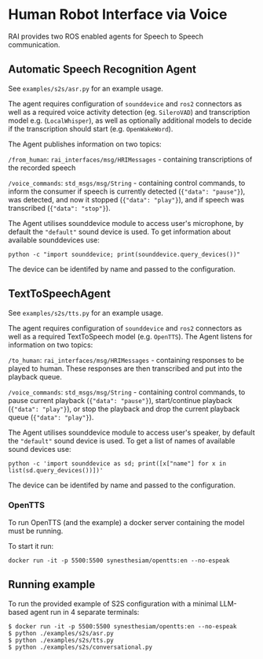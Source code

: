 # Human Robot Interface via Voice

RAI provides two ROS enabled agents for Speech to Speech communication.

## Automatic Speech Recognition Agent

See `examples/s2s/asr.py` for an example usage.

The agent requires configuration of `sounddevice` and `ros2` connectors as well as a required voice activity detection (eg. `SileroVAD`) and transcription model e.g. (`LocalWhisper`), as well as optionally additional models to decide if the transcription should start (e.g. `OpenWakeWord`).

The Agent publishes information on two topics:

`/from_human`: `rai_interfaces/msg/HRIMessages` - containing transcriptions of the recorded speech

`/voice_commands`: `std_msgs/msg/String` - containing control commands, to inform the consumer if speech is currently detected (`{"data": "pause"}`), was detected, and now it stopped (`{"data": "play"}`), and if speech was transcribed (`{"data": "stop"}`).

The Agent utilises sounddevice module to access user's microphone, by default the `"default"` sound device is used.
To get information about available sounddevices use:

```
python -c "import sounddevice; print(sounddevice.query_devices())"
```

The device can be identifed by name and passed to the configuration.

## TextToSpeechAgent

See `examples/s2s/tts.py` for an example usage.

The agent requires configuration of `sounddevice` and `ros2` connectors as well as a required TextToSpeech model (e.g. `OpenTTS`).
The Agent listens for information on two topics:

`/to_human`: `rai_interfaces/msg/HRIMessages` - containing responses to be played to human. These responses are then transcribed and put into the playback queue.

`/voice_commands`: `std_msgs/msg/String` - containing control commands, to pause current playback (`{"data": "pause"}`), start/continue playback (`{"data": "play"}`), or stop the playback and drop the current playback queue (`{"data": "play"}`).

The Agent utilises sounddevice module to access user's speaker, by default the `"default"` sound device is used.
To get a list of names of available sound devices use:

```
python -c 'import sounddevice as sd; print([x["name"] for x in list(sd.query_devices())])'
```

The device can be identifed by name and passed to the configuration.

### OpenTTS

To run OpenTTS (and the example) a docker server containing the model must be running.

To start it run:

```
docker run -it -p 5500:5500 synesthesiam/opentts:en --no-espeak
```

## Running example

To run the provided example of S2S configuration with a minimal LLM-based agent run in 4 separate terminals:

```
$ docker run -it -p 5500:5500 synesthesiam/opentts:en --no-espeak
$ python ./examples/s2s/asr.py
$ python ./examples/s2s/tts.py
$ python ./examples/s2s/conversational.py
```
